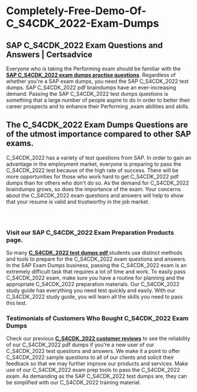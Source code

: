 # Completely-Free-Demo-Of-C_S4CDK_2022-Exam-Dumps
<h2><strong>SAP C_S4CDK_2022 Exam Questions and Answers | Certsadvice</strong></h2> <p>Everyone who is taking the Performing exam should be familiar with the <a href="http://www.certsadvice.com/sap/c_s4cdk_2022-practice-questions"><strong>SAP C_S4CDK_2022 exam dumps practise questions</strong></a>. Regardless of whether you&#39;re a SAP exam dumps, you need the SAP C_S4CDK_2022 test dumps. SAP C_S4CDK_2022 pdf braindumps have an ever-increasing demand. Passing the SAP C_S4CDK_2022 test dumps questions is something that a large number of people aspire to do in order to better their career prospects and to enhance their Performing ,exam abilities and skills.</p> <h2><strong>The C_S4CDK_2022 Exam Dumps Questions are of the utmost importance compared to other SAP exams.</strong></h2> <p>C_S4CDK_2022 has a variety of test questions from SAP. In order to gain an advantage in the employment market, everyone is preparing to pass the C_S4CDK_2022 test because of the high rate of success. There will be more opportunities for those who work hard to get C_S4CDK_2022 pdf dumps than for others who don&#39;t do so. As the demand for C_S4CDK_2022 braindumps grows, so does the importance of the exam. Your concerns about the C_S4CDK_2022 exam questions and answers will help to show that your resume is valid and trustworthy in the job market.</p> <p><a href="http://www.certsadvice.com/sap/c_s4cdk_2022-practice-questions" style="display: block; padding: 1em 0; text-align: center; "><img alt="" src="https://1.bp.blogspot.com/-RUOr8Wn-CRk/YUYAxC8kcHI/AAAAAAAAAnw/F7BbdI3tw8QDj5z8iX0vQAioQzKiUxduwCLcBGAsYHQ/s0/unnamed.jpg" /></a></p> <h3><strong>Visit our SAP C_S4CDK_2022 Exam Preparation Products page.</strong></h3> <p>So many <a href="http://www.certsadvice.com/sap/c_s4cdk_2022-practice-questions"><strong>C_S4CDK_2022 test dumps pdf </strong></a>students use distinct methods and tools to prepare for the C_S4CDK_2022 exam questions and answers. In the SAP Exam Dumps business, passing the C_S4CDK_2022 exam is an extremely difficult task that requires a lot of time and work. To easily pass C_S4CDK_2022 exam, make sure you have a routine for planning and the appropriate C_S4CDK_2022 preparation materials. Our C_S4CDK_2022 study guide has everything you need test quickly and easily. With our C_S4CDK_2022 study guide, you will learn all the skills you need to pass this test.</p> <h3><strong>Testimonials of Customers Who Bought C_S4CDK_2022 Exam Dumps</strong></h3> <p>Check our previous <a href="http://www.certsadvice.com/sap/c_s4cdk_2022-practice-questions"><strong>C_S4CDK_2022 customer reviews</strong></a> to see the reliability of our C_S4CDK_2022 pdf dumps if you&#39;re a new user of our C_S4CDK_2022 test questions and answers. We make it a point to offer C_S4CDK_2022 sample questions to all of our clients and solicit their feedback so that we may further improve our products and services. Make use of our C_S4CDK_2022 exam prep tools to pass the C_S4CDK_2022 exam. As demanding as the SAP C_S4CDK_2022 test dumps are, they can be simplified with our C_S4CDK_2022 training material.</p>
